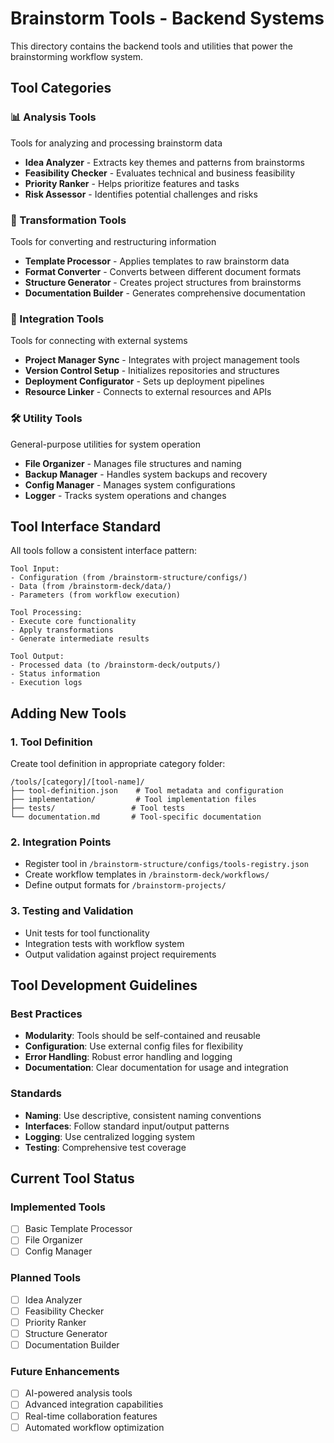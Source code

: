 # Brainstorm Tools - Backend Systems

This directory contains the backend tools and utilities that power the brainstorming workflow system.

## Tool Categories

### 📊 Analysis Tools
Tools for analyzing and processing brainstorm data
- **Idea Analyzer** - Extracts key themes and patterns from brainstorms
- **Feasibility Checker** - Evaluates technical and business feasibility
- **Priority Ranker** - Helps prioritize features and tasks
- **Risk Assessor** - Identifies potential challenges and risks

### 🔄 Transformation Tools
Tools for converting and restructuring information
- **Template Processor** - Applies templates to raw brainstorm data
- **Format Converter** - Converts between different document formats
- **Structure Generator** - Creates project structures from brainstorms
- **Documentation Builder** - Generates comprehensive documentation

### 🔗 Integration Tools
Tools for connecting with external systems
- **Project Manager Sync** - Integrates with project management tools
- **Version Control Setup** - Initializes repositories and structures
- **Deployment Configurator** - Sets up deployment pipelines
- **Resource Linker** - Connects to external resources and APIs

### 🛠️ Utility Tools
General-purpose utilities for system operation
- **File Organizer** - Manages file structures and naming
- **Backup Manager** - Handles system backups and recovery
- **Config Manager** - Manages system configurations
- **Logger** - Tracks system operations and changes

## Tool Interface Standard

All tools follow a consistent interface pattern:

```
Tool Input:
- Configuration (from /brainstorm-structure/configs/)
- Data (from /brainstorm-deck/data/)
- Parameters (from workflow execution)

Tool Processing:
- Execute core functionality
- Apply transformations
- Generate intermediate results

Tool Output:
- Processed data (to /brainstorm-deck/outputs/)
- Status information
- Execution logs
```

## Adding New Tools

### 1. Tool Definition
Create tool definition in appropriate category folder:
```
/tools/[category]/[tool-name]/
├── tool-definition.json    # Tool metadata and configuration
├── implementation/         # Tool implementation files
├── tests/                 # Tool tests
└── documentation.md       # Tool-specific documentation
```

### 2. Integration Points
- Register tool in `/brainstorm-structure/configs/tools-registry.json`
- Create workflow templates in `/brainstorm-deck/workflows/`
- Define output formats for `/brainstorm-projects/`

### 3. Testing and Validation
- Unit tests for tool functionality
- Integration tests with workflow system
- Output validation against project requirements

## Tool Development Guidelines

### Best Practices
- **Modularity**: Tools should be self-contained and reusable
- **Configuration**: Use external config files for flexibility
- **Error Handling**: Robust error handling and logging
- **Documentation**: Clear documentation for usage and integration

### Standards
- **Naming**: Use descriptive, consistent naming conventions
- **Interfaces**: Follow standard input/output patterns
- **Logging**: Use centralized logging system
- **Testing**: Comprehensive test coverage

## Current Tool Status

### Implemented Tools
- [ ] Basic Template Processor
- [ ] File Organizer
- [ ] Config Manager

### Planned Tools
- [ ] Idea Analyzer
- [ ] Feasibility Checker
- [ ] Priority Ranker
- [ ] Structure Generator
- [ ] Documentation Builder

### Future Enhancements
- [ ] AI-powered analysis tools
- [ ] Advanced integration capabilities
- [ ] Real-time collaboration features
- [ ] Automated workflow optimization
